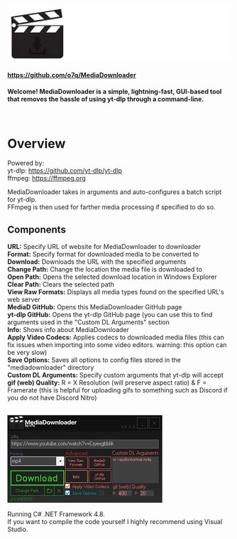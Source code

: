 <img src="assets/images/readmebanner.png"/>

#### https://github.com/o7q/MediaDownloader
#### Welcome! MediaDownloader is a simple, lightning-fast, GUI-based tool that removes the hassle of using yt-dlp through a command-line.

<br>

# Overview
Powered by: \
yt-dlp: https://github.com/yt-dlp/yt-dlp \
ffmpeg: https://ffmpeg.org

MediaDownloader takes in arguments and auto-configures a batch script for yt-dlp.\
FFmpeg is then used for farther media processing if specified to do so.

## <b>Components</b>
<b>URL:</b> Specify URL of website for MediaDownloader to downloader \
<b>Format:</b> Specify format for downloaded media to be converted to \
<b>Download:</b> Downloads the URL with the specified arguments \
<b>Change Path:</b> Change the location the media file is downloaded to \
<b>Open Path:</b> Opens the selected download location in Windows Explorer \
<b>Clear Path:</b> Clears the selected path \
<b>View Raw Formats:</b> Displays all media types found on the specified URL's web server \
<b>MediaD GitHub:</b> Opens this MediaDownloader GitHub page \
<b>yt-dlp GitHub:</b> Opens the yt-dlp GitHub page (you can use this to find arguments used in the "Custom DL Arguments" section \
<b>Info:</b> Shows info about MediaDownloader \
<b>Apply Video Codecs:</b> Applies codecs to downloaded media files (this can fix issues when importing into some video editors. warning: this option can be very slow) \
<b>Save Options:</b> Saves all options to config files stored in the "mediadownloader" directory \
<b>Custom DL Arguments:</b> Specify custom arguments that yt-dlp will accept \
<b>gif (web) Quality:</b> R = X Resolution (will preserve aspect ratio) & F = Framerate (this is helpful for uploading gifs to something such as Discord if you do not have Discord Nitro) 

<br>

<img src="assets/images/v332/v332.png"/>

<br>

Running C# .NET Framework 4.8. \
If you want to compile the code yourself I highly recommend using Visual Studio.